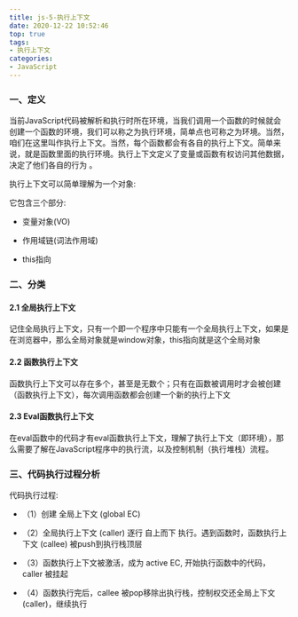 ```yaml
---
title: js-5-执行上下文
date: 2020-12-22 10:52:46
top: true
tags:
- 执行上下文
categories:
- JavaScript
---
```

### 一、定义
<!--more-->
当前JavaScript代码被解析和执行时所在环境，当我们调用一个函数的时候就会创建一个函数的环境，我们可以称之为执行环境，简单点也可称之为环境。当然，咱们在这里叫作执行上下文。当然，每个函数都会有各自的执行上下文。简单来说，就是函数里面的执行环境。执行上下文定义了变量或函数有权访问其他数据，决定了他们各自的行为 。

执行上下文可以简单理解为一个对象:

它包含三个部分:

- 变量对象(VO)

- 作用域链(词法作用域)

- this指向

### 二、分类

#### 2.1 全局执行上下文

记住全局执行上下文，只有一个即一个程序中只能有一个全局执行上下文，如果是在浏览器中，那么全局对象就是window对象，this指向就是这个全局对象

#### 2.2 函数执行上下文

函数执行上下文可以存在多个，甚至是无数个；只有在函数被调用时才会被创建（函数执行上下文），每次调用函数都会创建一个新的执行上下文

#### 2.3 Eval函数执行上下文

在eval函数中的代码才有eval函数执行上下文，理解了执行上下文（即环境），那么需要了解在JavaScript程序中的执行流，以及控制机制（执行堆栈）流程。

### 三、代码执行过程分析

代码执行过程:

- （1）创建 全局上下文 (global EC)

- （2）全局执行上下文 (caller) 逐行 自上而下 执行。遇到函数时，函数执行上下文 (callee) 被push到执行栈顶层

- （3）函数执行上下文被激活，成为 active EC, 开始执行函数中的代码，caller 被挂起

- （4）函数执行完后，callee 被pop移除出执行栈，控制权交还全局上下文 (caller)，继续执行








